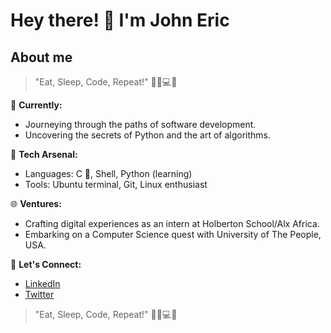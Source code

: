 # Hey there! 👋 I'm John Eric

## About me 
> "Eat, Sleep, Code, Repeat!" 🍔💤💻🔁

🌱 **Currently:**
- Journeying through the paths of software development.
- Uncovering the secrets of Python and the art of algorithms.

🚀 **Tech Arsenal:**
- Languages: C **🥰**, Shell, Python (learning)
- Tools: Ubuntu terminal, Git, Linux enthusiast
  
🌐 **Ventures:**
- Crafting digital experiences as an intern at Holberton School/Alx Africa.
- Embarking on a Computer Science quest with University of The People, USA.

💬 **Let's Connect:**
- [LinkedIn](https://www.linkedin.com/in/johneric1)
- [Twitter](https://twitter.com/JohnEri89510617)

> "Eat, Sleep, Code, Repeat!" 🍔💤💻🔁
